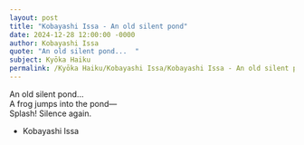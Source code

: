 ```yaml
---
layout: post
title: "Kobayashi Issa - An old silent pond"
date: 2024-12-28 12:00:00 -0000
author: Kobayashi Issa
quote: "An old silent pond...  "
subject: Kyōka Haiku
permalink: /Kyōka Haiku/Kobayashi Issa/Kobayashi Issa - An old silent pond
---
```


An old silent pond...  
A frog jumps into the pond—  
Splash! Silence again.

- Kobayashi Issa
